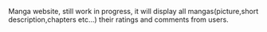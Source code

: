 Manga website, still work in progress, it will display all mangas(picture,short description,chapters etc...) their ratings and comments from users.

